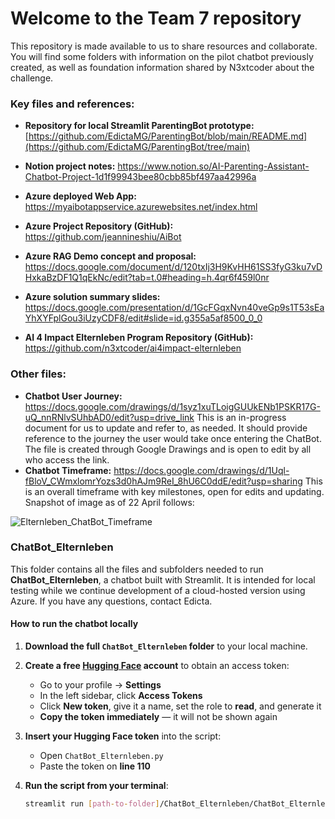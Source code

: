 # Welcome to the Team 7 repository

This repository is made available to us to share resources and collaborate.  You will find some folders with information on the pilot chatbot previously created, as well as foundation information shared by N3xtcoder about the challenge.

### **Key files and references:**

- **Repository for local Streamlit ParentingBot prototype:** [https://github.com/EdictaMG/ParentingBot/blob/main/README.md](https://github.com/EdictaMG/ParentingBot/tree/main)

- **Notion project notes:** https://www.notion.so/AI-Parenting-Assistant-Chatbot-Project-1d1f99943bee80cbb85bf497aa42996a

- **Azure deployed Web App:** https://myaibotappservice.azurewebsites.net/index.html

- **Azure Project Repository (GitHub):** https://github.com/jeannineshiu/AiBot

- **Azure RAG Demo concept and proposal:** https://docs.google.com/document/d/120txIj3H9KvHH61SS3fyG3ku7vDHxkaBzDF1Q1qEkNc/edit?tab=t.0#heading=h.4qr6f459l0nr

- **Azure solution summary slides:** https://docs.google.com/presentation/d/1GcFGqxNvn40veGp9s1T53sEaYhXYFplGou3iUzyCDF8/edit#slide=id.g355a5af8500_0_0
  
- **AI 4 Impact Elternleben Program Repository (GitHub):** https://github.com/n3xtcoder/ai4impact-elternleben
  
  


### **Other files:**
- **Chatbot User Journey:** https://docs.google.com/drawings/d/1syz1xuTLoigGUUkENb1PSKR17G-uQ_nnRNlvSUhbAD0/edit?usp=drive_link
This is an in-progress document for us to update and refer to, as needed.  It should provide reference to the journey the user would take once entering the ChatBot. The file is created through Google Drawings and is open to edit by all who access the link.
- **Chatbot Timeframe:** https://docs.google.com/drawings/d/1Uql-fBloV_CWmxlomrYozs3d0hAJm9ReI_8hU6C0ddE/edit?usp=sharing
This is an overall timeframe with key milestones, open for edits and updating. Snapshot of image as of 22 April follows:

![Elternleben_ChatBot_Timeframe](https://github.com/user-attachments/assets/cdf16a57-e05b-4387-b99f-c8297d20ab54)

### ChatBot_Elternleben

This folder contains all the files and subfolders needed to run **ChatBot_Elternleben**, a chatbot built with Streamlit. It is intended for local testing while we continue development of a cloud-hosted version using Azure. If you have any questions, contact Edicta.

#### How to run the chatbot locally

1. **Download the full `ChatBot_Elternleben` folder** to your local machine.

2. **Create a free [Hugging Face](https://huggingface.co/) account** to obtain an access token:
   - Go to your profile → **Settings**
   - In the left sidebar, click **Access Tokens**
   - Click **New token**, give it a name, set the role to **read**, and generate it
   - **Copy the token immediately** — it will not be shown again

3. **Insert your Hugging Face token** into the script:
   - Open `ChatBot_Elternleben.py`
   - Paste the token on **line 110**

4. **Run the script from your terminal**:

   ```bash
   streamlit run [path-to-folder]/ChatBot_Elternleben/ChatBot_Elternleben.py

